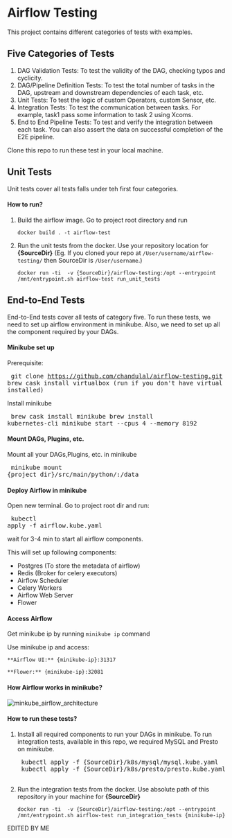# Airflow Testing
This project contains different categories of tests with examples. 
 
## Five Categories of Tests
1. DAG Validation Tests: To test the validity of the DAG, checking typos and cyclicity.
2. DAG/Pipeline Definition Tests: To test the total number of tasks in the DAG, upstream and downstream dependencies of each task, etc.
3. Unit Tests: To test the logic of custom Operators, custom Sensor, etc.
4. Integration Tests: To test the communication between tasks. For example, task1 pass some information to task 2 using Xcoms.
5. End to End Pipeline Tests: To test and verify the integration between each task. You can also assert the data on successful completion of the E2E pipeline.

Clone this repo to run these test in your local machine.

## Unit Tests

Unit tests cover all tests falls under teh first four categories.  

#### How to run?
1. Build the airflow image. Go to project root directory and run <br>

    ```docker build . -t airflow-test```

2. Run the unit tests from the docker. Use your repository location for **{SourceDir}** (Eg. If you cloned your repo at `/User/username/airflow-testing/` then 
SourceDir is `/User/username`.)

     ```docker run -ti  -v {SourceDir}/airflow-testing:/opt --entrypoint /mnt/entrypoint.sh airflow-test run_unit_tests```

## End-to-End Tests

End-to-End tests cover all tests of category five. To run these tests, 
we need to set up airflow environment in minikube. Also, we need to set up
all the component required by your DAGs. 

#### Minikube set up
   
Prerequisite:
    <pre>
    git clone https://github.com/chandulal/airflow-testing.git
    brew cask install virtualbox (run if you don't have virtual box installed)
    </pre>

Install minikube
    <pre>
    brew cask install minikube
    brew install kubernetes-cli
    minikube start --cpus 4 --memory 8192
    </pre>

#### Mount DAGs, Plugins, etc.

Mount all your DAGs,Plugins, etc. in minikube
    <pre> 
    minikube mount {project dir}/src/main/python/:/data
    </pre>
    
#### Deploy Airflow in minikube

Open new terminal. Go to project root dir and run:
    <pre> 
    kubectl apply -f airflow.kube.yaml
    </pre>

wait for 3-4 min to start all airflow components.

This will set up following components: <br />
   * Postgres (To store the metadata of airflow)
   * Redis (Broker for celery executors)
   * Airflow Scheduler
   * Celery Workers
   * Airflow Web Server
   * Flower
   
#### Access Airflow   
Get minikube ip by running ```minikube ip``` command

Use minikube ip and access: 

    **Airflow UI:** {minikube-ip}:31317 
    
    **Flower:** {minikube-ip}:32081

#### How Airflow works in minikube?

![minkube_airflow_architecture](https://github.com/chandulal/airflow-testing/blob/master/how_minikube_work.png)

#### How to run these tests?

1. Install all required components to run your DAGs in minikube. To run integration tests,
available in this repo, we required MySQL and Presto on minikube.
    <pre>
    kubectl apply -f {SourceDir}/k8s/mysql/mysql.kube.yaml
    kubectl apply -f {SourceDir}/k8s/presto/presto.kube.yaml
    </pre> 

2. Run the integration tests from the docker. Use absolute path of this repository in your machine for **{SourceDir}**

     ```docker run -ti  -v {SourceDir}/airflow-testing:/opt --entrypoint /mnt/entrypoint.sh airflow-test run_integration_tests {minikube-ip} ```
     
EDITED BY ME
